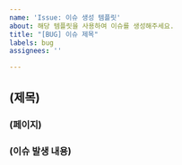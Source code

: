 ```yaml
---
name: 'Issue: 이슈 생성 템플릿'
about: 해당 템플릿을 사용하여 이슈를 생성해주세요.
title: "[BUG] 이슈 제목"
labels: bug
assignees: ''

---
```


## (제목)
### (페이지)

### (이슈 발생 내용)
